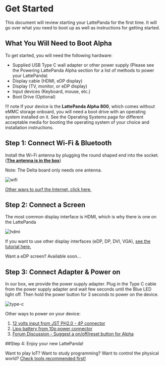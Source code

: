 # Get Started

This document will review starting your LattePanda for the first time. It will go over what you need to boot up as well as instructions for getting started.

## What You Will Need to Boot Alpha
To get started, you will need the following hardware:

* Supplied USB Type C wall adapter or other power supply (Please see the Powering LattePanda Alpha section for a list of methods to power your LattePanda)
* Display cable (HDMI, eDP display)
* Display (TV, monitor, or eDP display)
* Input devices (Keyboard, mouse, etc.)
* Boot Drive (Optional)

!!! note
    If your device is the **LattePanda Alpha 800**, which comes without eMMC storage onboard, you will need a boot drive with an operating system installed on it. See the Operating Systems page for different acceptable media for booting the operating system of your choice and installation instructions.

## Step 1: Connect Wi-Fi & Bluetooth

Install the Wi-Fi antenna by plugging the round shaped end into the socket. (<u>**The antenna is in the box**</u>) 

Note: The Delta board only needs one antenna.

![wifi](https://i.imgur.com/0i3tcAQ.gif)

[Other ways to surf the Internet, click here.][1]

## Step 2: Connect a Screen

The most common display interface is HDMI, which is why there is one on the LattePanda

![hdmi](https://i.imgur.com/B8Ev5US.gif)

If you want to use other display interfaces (eDP, DP, DVI, VGA), [see the tutorial here.][2]

Want a eDP screen?  Available soon...

[1]: content/alpha_edition/connectivity
[2]: content/alpha_edition/peripherals



## Step 3: Connect Adapter & Power on

In our box, we provide the power supply adapter. Plug in the Type C cable from the power supply adapter and wait few seconds until the Blue LED light off. Then hold the power button for 3 seconds to power on the device. 

![type-c](https://i.imgur.com/20w6pnw.gif)

Other ways to power on your device:

1. [12 volts input from JST PH2.0 - 4P connector][3]
2. [Lipo battery from 10p power connector][4]
3. [Forum Discussion - Suggest a on/off/reset button for Alpha][5]

[3]: content/alpha_edition/io_playability
[4]: https://www.lattepanda.com/topic-f13t16675.html
[5]: https://www.lattepanda.com/topic-f23t17507.html

##Step 4: Enjoy your new LattePanda!

Want to play IoT? Want to study programming? Want to control the physical world? [Check tools recommended first!][6]

[6]: content/alpha_edition/ide

